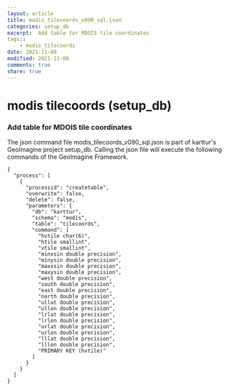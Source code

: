 ```yaml
---
layout: article
title: modis_tilecoords_v090_sql.json
categories: setup_db
excerpt:  Add table for MDOIS tile coordinates
tags:: 
    - modis_tilecoords
date: 2021-11-08
modified: 2021-11-08
comments: true
share: true
---
```


# modis tilecoords (setup_db)

###  Add table for MDOIS tile coordinates

The json command file <span class='file'>modis_tilecoords_v090_sql.json</span> is part of karttur's GeoImagine project <span class='project'>setup_db</span>. Calling the json file will execute the following commands of the GeoImagine Framework.

```
{
  "process": [
    {
      "processid": "createtable",
      "overwrite": false,
      "delete": false,
      "parameters": {
        "db": "karttur",
        "schema": "modis",
        "table": "tilecoords",
        "command": [
          "hvtile char(6)",
          "htile smallint",
          "vtile smallint",
          "minxsin double precision",
          "minysin double precision",
          "maxxsin double precision",
          "maxysin double precision",
          "west double precision",
          "south double precision",
          "east double precision",
          "north double precision",
          "ullat double precision",
          "ullon double precision",
          "lrlat double precision",
          "lrlon double precision",
          "urlat double precision",
          "urlon double precision",
          "lllat double precision",
          "lllon double precision",
          "PRIMARY KEY (hvtile)"
        ]
      }
    }
  ]
}
```
